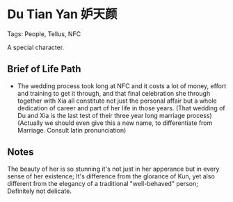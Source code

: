 # Du Tian Yan 妒天颜

Tags: People, Tellus, NFC

A special character.

## Brief of Life Path

* The wedding process took long at NFC and it costs a lot of money, effort and training to get it through, and that final celebration she through together with Xia all constitute not just the personal affair but a whole dedication of career and part of her life in those years. (That wedding of Du and Xia is the last test of their three year long marriage process) (Actually we should even give this a new name, to differentiate from Marriage. Consult latin pronunciation)

## Notes

The beauty of her is so stunning it's not just in her apperance but in every sense of her existence; It's difference from the glorance of Kun, yet also different from the elegancy of a traditional "well-behaved" person; Definitely not delicate.